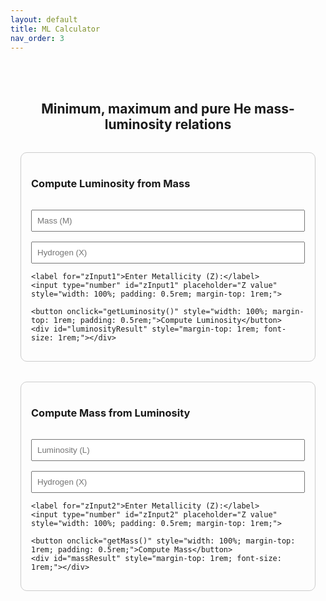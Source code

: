 ```yaml
---
layout: default
title: ML Calculator
nav_order: 3
---
```


<!-- Load KaTeX -->
<link rel="stylesheet" href="https://cdn.jsdelivr.net/npm/katex@0.16.8/dist/katex.min.css">
<script defer src="https://cdn.jsdelivr.net/npm/katex@0.16.8/dist/katex.min.js"></script>
<script defer src="https://cdn.jsdelivr.net/npm/katex@0.16.8/dist/contrib/auto-render.min.js"
        onload="renderMathInElement(document.body, {delimiters: [{left: '\\(', right: '\\)', display: false}]});">
</script>

<div style="max-width: 600px; margin: 2rem auto; padding: 1rem; text-align: center;">

  <h2 style="margin-bottom: 2rem;">
    Minimum, maximum and pure He mass-luminosity relations
  </h2>

  <!-- Top Section: Luminosity -->
  <div style="border: 1px solid #ccc; padding: 1rem; border-radius: 10px; margin-bottom: 2rem; text-align: left;">
    <h3>Compute Luminosity from Mass</h3>
    <input type="number" id="massInput" placeholder="Mass (M)" style="width: 100%; padding: 0.5rem; margin-top: 1rem;">
    <input type="number" id="hydrogenInput1" placeholder="Hydrogen (X)" style="width: 100%; padding: 0.5rem; margin-top: 1rem;">
    
    <label for="zInput1">Enter Metallicity (Z):</label>
    <input type="number" id="zInput1" placeholder="Z value" style="width: 100%; padding: 0.5rem; margin-top: 1rem;">

    <button onclick="getLuminosity()" style="width: 100%; margin-top: 1rem; padding: 0.5rem;">Compute Luminosity</button>
    <div id="luminosityResult" style="margin-top: 1rem; font-size: 1rem;"></div>
  </div>

  <!-- Bottom Section: Mass -->
  <div style="border: 1px solid #ccc; padding: 1rem; border-radius: 10px; text-align: left;">
    <h3>Compute Mass from Luminosity</h3>
    <input type="number" id="luminosityInput" placeholder="Luminosity (L)" style="width: 100%; padding: 0.5rem; margin-top: 1rem;">
    <input type="number" id="hydrogenInput2" placeholder="Hydrogen (X)" style="width: 100%; padding: 0.5rem; margin-top: 1rem;">
    
    <label for="zInput2">Enter Metallicity (Z):</label>
    <input type="number" id="zInput2" placeholder="Z value" style="width: 100%; padding: 0.5rem; margin-top: 1rem;">

    <button onclick="getMass()" style="width: 100%; margin-top: 1rem; padding: 0.5rem;">Compute Mass</button>
    <div id="massResult" style="margin-top: 1rem; font-size: 1rem;"></div>
  </div>
</div>

<script>
  function renderLatex(targetId, content) {
    const el = document.getElementById(targetId);
    el.innerHTML = '';
    const lines = content.split('<br>');
    lines.forEach(line => {
      const span = document.createElement('div');
      katex.render(line, span, { throwOnError: false });
      el.appendChild(span);
    });
  }

  async function getLuminosity() {
    const m = parseFloat(document.getElementById('massInput').value);
    const x = parseFloat(document.getElementById('hydrogenInput1').value);
    const Z = parseFloat(document.getElementById('zInput1').value);

    const response = await fetch("https://nnv5wacde8.execute-api.eu-north-1.amazonaws.com/ML-calc", {
      method: "POST",
      headers: { "Content-Type": "application/json" },
      body: JSON.stringify({ mode: "luminosity", m, x, Z })
    });

    const data = await response.json();
    const latex = 
      "\\text{Minimum } \\log(L/L_\\odot):\\ " + data.L_min.toFixed(5) + "<br>" +
      "\\text{Maximum } \\log(L/L_\\odot):\\ " + data.L_max.toFixed(5) + "<br>" +
      "\\text{Pure He } \\log(L/L_\\odot):\\ " + data.L_pure_He.toFixed(5);

    renderLatex("luminosityResult", latex);
  }

  async function getMass() {
    const L = parseFloat(document.getElementById('luminosityInput').value);
    const x = parseFloat(document.getElementById('hydrogenInput2').value);
    const Z = parseFloat(document.getElementById('zInput2').value);

    const response = await fetch("https://nnv5wacde8.execute-api.eu-north-1.amazonaws.com/ML-calc", {
      method: "POST",
      headers: { "Content-Type": "application/json" },
      body: JSON.stringify({ mode: "mass", L, x, Z })
    });

    const data = await response.json();
    const latex = 
      "\\text{Minimum mass } (M/M_\\odot):\\ " + data.M_min + "<br>" +
      "\\text{Maximum mass } (M/M_\\odot):\\ " + data.M_max + "<br>" +
      "\\text{Pure He mass } (M/M_\\odot):\\ " + data.M_pure_He;

    renderLatex("massResult", latex);
  }
</script>
